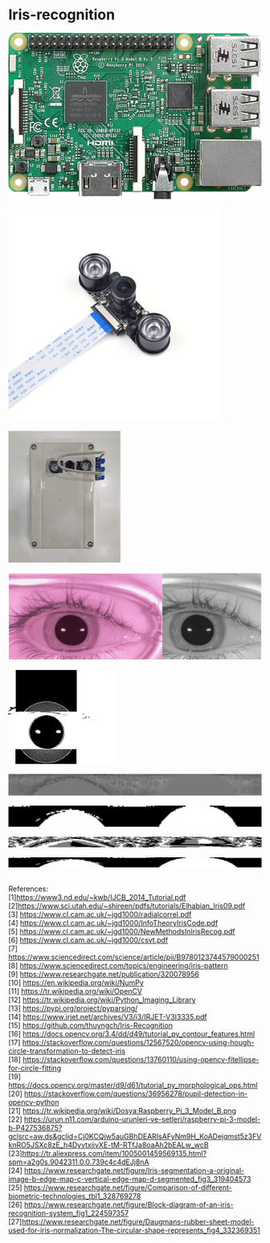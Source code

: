 # Iris-recognition

![alt text](https://github.com/osmanonurcan/Iris-recognition/blob/main/images/1.jpg)
</br></br>
![alt text](https://github.com/osmanonurcan/Iris-recognition/blob/main/images/2.jpg)
</br></br>
![alt text](https://github.com/osmanonurcan/Iris-recognition/blob/main/images/3.jpg)
</br></br>
![alt text](https://github.com/osmanonurcan/Iris-recognition/blob/main/images/4.jpg)
</br></br>
![alt text](https://github.com/osmanonurcan/Iris-recognition/blob/main/images/6.jpg)
</br></br>
![alt text](https://github.com/osmanonurcan/Iris-recognition/blob/main/images/8.jpg)
</br></br>
![alt text](https://github.com/osmanonurcan/Iris-recognition/blob/main/images/9.jpg)
</br></br>
![alt text](https://github.com/osmanonurcan/Iris-recognition/blob/main/images/11.jpg)
</br></br>
![alt text](https://github.com/osmanonurcan/Iris-recognition/blob/main/images/12.jpg)
</br></br>

References:</br>
[1]https://www3.nd.edu/~kwb/IJCB_2014_Tutorial.pdf</br>
[2]https://www.sci.utah.edu/~shireen/pdfs/tutorials/Elhabian_Iris09.pdf</br>
[3] https://www.cl.cam.ac.uk/~jgd1000/radialcorrel.pdf</br>
[4] https://www.cl.cam.ac.uk/~jgd1000/InfoTheoryIrisCode.pdf</br>
[5] https://www.cl.cam.ac.uk/~jgd1000/NewMethodsInIrisRecog.pdf</br>
[6] https://www.cl.cam.ac.uk/~jgd1000/csvt.pdf</br>
[7] https://www.sciencedirect.com/science/article/pii/B9780123744579000251</br>
[8] https://www.sciencedirect.com/topics/engineering/iris-pattern</br>
[9] https://www.researchgate.net/publication/320078956</br>
[10] https://en.wikipedia.org/wiki/NumPy</br>
[11] https://tr.wikipedia.org/wiki/OpenCV</br>
[12] https://tr.wikipedia.org/wiki/Python_Imaging_Library</br>
[13] https://pypi.org/project/pyparsing/</br>
[14] https://www.irjet.net/archives/V3/i3/IRJET-V3I3335.pdf</br>
[15] https://github.com/thuyngch/Iris-Recognition</br>
[16] https://docs.opencv.org/3.4/dd/d49/tutorial_py_contour_features.html</br>
[17] https://stackoverflow.com/questions/12567520/opencv-using-hough-circle-transformation-to-detect-iris</br>
[18] https://stackoverflow.com/questions/13760110/using-opencv-fitellipse-for-circle-fitting</br>
[19] https://docs.opencv.org/master/d9/d61/tutorial_py_morphological_ops.html</br>
[20] https://stackoverflow.com/questions/36956278/pupil-detection-in-opencv-python</br>
[21] https://tr.wikipedia.org/wiki/Dosya:Raspberry_Pi_3_Model_B.png</br>
[22] https://urun.n11.com/arduino-urunleri-ve-setleri/raspberry-pi-3-model-b-P427536875?gclsrc=aw.ds&gclid=Cj0KCQjw5auGBhDEARIsAFyNm9H_KoADejqmst5z3FVknRO5JSXc8zE_h4DyvtxiivXE-tM-RTfJa8oaAh2bEALw_wcB</br>
[23]https://tr.aliexpress.com/item/1005001459569135.html?spm=a2g0s.9042311.0.0.739c4c4dEJj8nA</br>
[24] https://www.researchgate.net/figure/Iris-segmentation-a-original-image-b-edge-map-c-vertical-edge-map-d-segmented_fig3_319404573</br>
[25] https://www.researchgate.net/figure/Comparison-of-different-biometric-technologies_tbl1_328769278</br>
[26] https://www.researchgate.net/figure/Block-diagram-of-an-iris-recognition-system_fig1_224597357</br>
[27]https://www.researchgate.net/figure/Daugmans-rubber-sheet-model-used-for-iris-normalization-The-circular-shape-represents_fig4_332369351</br>

